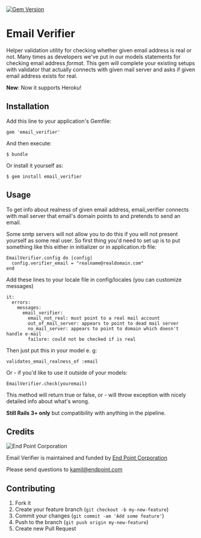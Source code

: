 [![Gem Version](https://badge.fury.io/rb/email_verifier.png)](http://badge.fury.io/rb/email_verifier)
# Email Verifier

Helper validation utility for checking whether given email address is real or not.
Many times as developers we've put in our models statements for checking email address
*format*. This gem will complete your existing setups with validator that actually
connects with given mail server and asks if given email address exists for real.

**New**: Now it supports Heroku!

## Installation

Add this line to your application's Gemfile:

    gem 'email_verifier'

And then execute:

    $ bundle

Or install it yourself as:

    $ gem install email_verifier

## Usage

To get info about realness of given email address, email_verifier connects
with mail server that email's domain points to and pretends to send an email.

Some smtp servers will not allow you to do this if you will not present 
yourself as some real user. So first thing you'd need to set up is to 
put something like this either in initializer or in application.rb file:

    EmailVerifier.config do |config|
      config.verifier_email = "realname@realdomain.com"
    end
    
Add these lines to your locale file in config/locales (you can customize messages)

    it:
      errors:
        messages:
          email_verifier: 
            email_not_real: must point to a real mail account
            out_of_mail_server: appears to point to dead mail server
            no_mail_server: appears to point to domain which doesn't handle e-mail
            failure: could not be checked if is real

Then just put this in your model e. g:
    
    validates_email_realness_of :email

Or - if you'd like to use it outside of your models:

    EmailVerifier.check(youremail)

This method will return true or false, or - will throw exception 
with nicely detailed info about what's wrong.

**Still Rails 3+ only** but compatibility with anything in the pipeline.

## Credits
![End Point Corporation](http://www.endpoint.com/images/end_point.png)

Email Verifier is maintained and funded by [End Point Corporation](http://www.endpoint.com/)

Please send questions to [kamil@endpoint.com](mailto:kamil@endpoint.com)

## Contributing

1. Fork it
2. Create your feature branch (`git checkout -b my-new-feature`)
3. Commit your changes (`git commit -am 'Add some feature'`)
4. Push to the branch (`git push origin my-new-feature`)
5. Create new Pull Request
